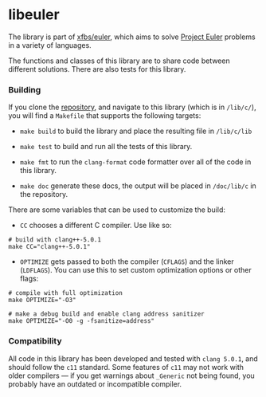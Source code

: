 # libeuler

The library is part of [xfbs/euler](https://xfbs.github.io/euler), which aims to
solve [Project Euler](https://projecteuler.net/) problems in a variety of
languages.

The functions and classes of this library are to share code between different
solutions. There are also tests for this library. 

### Building

If you clone the
[repository](https://github.com/xfbs/euler), and navigate to this library (which
is in `/lib/c/`), you will find a `Makefile` that supports the following
targets:

  - `make build` to build the library and place the resulting file in
    `/lib/c/lib`

  - `make test` to build and run all the tests of this library.

  - `make fmt` to run the `clang-format` code formatter  over all of the code
     in this library.

  - `make doc` generate these docs, the output will be placed in
    `/doc/lib/c` in the repository.

There are some variables that can be used to customize the build:

  - `CC` chooses a different C compiler. Use like so:

```
# build with clang++-5.0.1
make CC="clang++-5.0.1"
```

  - `OPTIMIZE` gets passed to both the compiler (`CFLAGS`) and the linker
    (`LDFLAGS`). You can use this to set custom optimization options or other
    flags:

```
# compile with full optimization
make OPTIMIZE="-O3"
```

```
# make a debug build and enable clang address sanitizer
make OPTIMIZE="-O0 -g -fsanitize=address"
```

### Compatibility

All code in this library has been developed and tested with `clang 5.0.1`,
and should follow the `c11` standard. Some features of `c11` may not work with
older compilers — if you get warnings about `_Generic` not being found, you
probably have an outdated or incompatible compiler.
